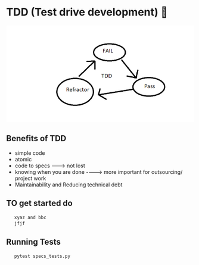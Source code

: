 # TDD (Test drive development) :taco:

![The TDD circle](TDD%20circle.png)

## Benefits of TDD
- simple code
- atomic
- code to specs ---> not lost
- knowing when you are done ----> more important for outsourcing/ project work
- Maintainability and Reducing technical debt

## TO get started do

       xyaz and bbc
       jfjf
       
## Running Tests

       pytest specs_tests.py